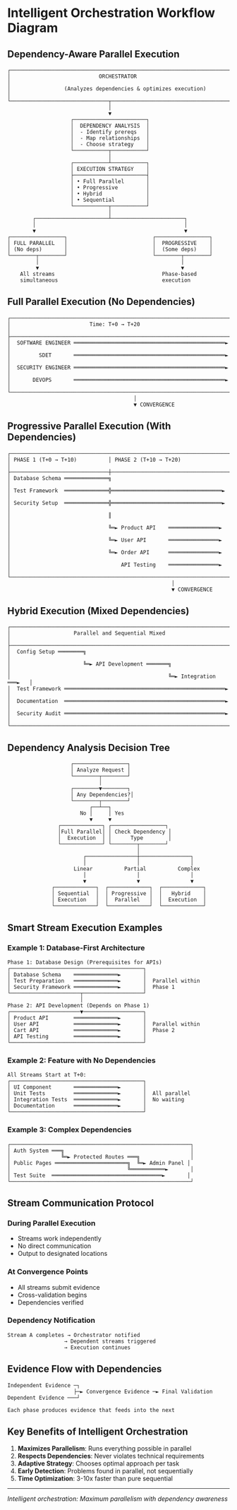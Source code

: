 # Intelligent Orchestration Workflow Diagram

## Dependency-Aware Parallel Execution

```
┌─────────────────────────────────────────────────────────────────────────┐
│                            ORCHESTRATOR                                 │
│                 (Analyzes dependencies & optimizes execution)           │
└───────────────────────────────┬─────────────────────────────────────────┘
                                │
                                ▼
                    ┌───────────────────────┐
                    │  DEPENDENCY ANALYSIS  │
                    │  - Identify prereqs   │
                    │  - Map relationships  │
                    │  - Choose strategy    │
                    └───────────┬───────────┘
                                │
                    ┌───────────┴───────────┐
                    │ EXECUTION STRATEGY    │
                    ├───────────────────────┤
                    │ • Full Parallel       │
                    │ • Progressive         │
                    │ • Hybrid              │
                    │ • Sequential          │
                    └───────────┬───────────┘
                                │
        ┌───────────────────────┴───────────────────────┐
        │                                               │
        ▼                                               ▼
┌─────────────────┐                           ┌─────────────────┐
│ FULL PARALLEL   │                           │  PROGRESSIVE    │
│ (No deps)       │                           │  (Some deps)    │
└────────┬────────┘                           └────────┬────────┘
         │                                             │
         ▼                                             ▼
    All streams                                  Phase-based
    simultaneous                                 execution
```

## Full Parallel Execution (No Dependencies)
```
┌─────────────────────────────────────────────────────────────────────────┐
│                         Time: T+0 → T+20                                │
├─────────────────────────────────────────────────────────────────────────┤
│  SOFTWARE ENGINEER ════════════════════════════════════════════════►    │
│         SDET       ════════════════════════════════════════════════►    │
│  SECURITY ENGINEER ════════════════════════════════════════════════►    │
│       DEVOPS       ════════════════════════════════════════════════►    │
└─────────────────────────────────────────────────────────────────────────┘
                                        │
                                        ▼ CONVERGENCE
```

## Progressive Parallel Execution (With Dependencies)
```
┌─────────────────────────────────────────────────────────────────────────┐
│ PHASE 1 (T+0 → T+10)          │ PHASE 2 (T+10 → T+20)                   │
├───────────────────────────────┼─────────────────────────────────────────┤
│ Database Schema ══════════════╗                                         │
│ Test Framework  ══════════════╬═══════════════════════════════════►     │
│ Security Setup  ══════════════╬═══════════════════════════════════►     │
│                               ║                                         │
│                               ╚═► Product API    ════════════════►      │
│                               ╚═► User API       ════════════════►      │
│                               ╚═► Order API      ════════════════►      │
│                                   API Testing    ════════════════►      │
└─────────────────────────────────────────────────────────────────────────┘
                                                    │
                                                    ▼ CONVERGENCE
```

## Hybrid Execution (Mixed Dependencies)
```
┌─────────────────────────────────────────────────────────────────────────┐
│                    Parallel and Sequential Mixed                        │
├─────────────────────────────────────────────────────────────────────────┤
│  Config Setup ════════╗                                                 │
│                       ╚═► API Development ═══════╗                      │
│                                                  ╚═► Integration ═══►   │
│  Test Framework ═══════════════════════════════════════════════════►   │
│  Documentation  ═══════════════════════════════════════════════════►   │
│  Security Audit ═══════════════════════════════════════════════════►   │
└─────────────────────────────────────────────────────────────────────────┘
```

## Dependency Analysis Decision Tree
```
                    ┌─────────────────┐
                    │ Analyze Request │
                    └────────┬────────┘
                             │
                    ┌────────▼────────┐
                    │ Any Dependencies?│
                    └────────┬────────┘
                          ┌──┴──┐
                       No │     │ Yes
                          ▼     ▼
                ┌─────────────┐ ┌─────────────────┐
                │Full Parallel│ │ Check Dependency │
                │  Execution  │ │      Type        │
                └─────────────┘ └────────┬────────┘
                                         │
                        ┌────────────────┼────────────────┐
                        │                │                │
                     Linear          Partial          Complex
                        │                │                │
                        ▼                ▼                ▼
              ┌─────────────┐  ┌─────────────┐  ┌─────────────┐
              │ Sequential  │  │ Progressive │  │   Hybrid    │
              │ Execution   │  │  Parallel   │  │  Execution  │
              └─────────────┘  └─────────────┘  └─────────────┘
```

## Smart Stream Execution Examples

### Example 1: Database-First Architecture
```
Phase 1: Database Design (Prerequisites for APIs)
┌──────────────────────────────────────────┐
│ Database Schema    ══════════════►       │
│ Test Preparation   ══════════════►       │  Parallel within
│ Security Framework ══════════════►       │  Phase 1
└──────────────────────┬───────────────────┘
                       │
Phase 2: API Development (Depends on Phase 1)
┌──────────────────────▼───────────────────┐
│ Product API        ══════════════►       │
│ User API           ══════════════►       │  Parallel within
│ Cart API           ══════════════►       │  Phase 2
│ API Testing        ══════════════►       │
└──────────────────────────────────────────┘
```

### Example 2: Feature with No Dependencies
```
All Streams Start at T+0:
┌──────────────────────────────────────────┐
│ UI Component       ══════════════►       │
│ Unit Tests         ══════════════►       │  All parallel
│ Integration Tests  ══════════════►       │  No waiting
│ Documentation      ══════════════►       │
└──────────────────────────────────────────┘
```

### Example 3: Complex Dependencies
```
┌─────────────────────────────────────────────────────────┐
│ Auth System ═══╗                                        │
│                ╚═► Protected Routes ═══╗                │
│ Public Pages ═══════════════════════╗  ╚═► Admin Panel │
│                                     ╚═══════════►       │
│ Test Suite  ═══════════════════════════════════►       │
└─────────────────────────────────────────────────────────┘
```

## Stream Communication Protocol

### During Parallel Execution
- Streams work independently
- No direct communication
- Output to designated locations

### At Convergence Points
- All streams submit evidence
- Cross-validation begins
- Dependencies verified

### Dependency Notification
```
Stream A completes → Orchestrator notified
                  → Dependent streams triggered
                  → Execution continues
```

## Evidence Flow with Dependencies

```
Independent Evidence ─┐
                     ├─► Convergence Evidence ─► Final Validation
Dependent Evidence ───┘

Each phase produces evidence that feeds into the next
```

## Key Benefits of Intelligent Orchestration

1. **Maximizes Parallelism**: Runs everything possible in parallel
2. **Respects Dependencies**: Never violates technical requirements  
3. **Adaptive Strategy**: Chooses optimal approach per task
4. **Early Detection**: Problems found in parallel, not sequentially
5. **Time Optimization**: 3-10x faster than pure sequential

---
*Intelligent orchestration: Maximum parallelism with dependency awareness*
